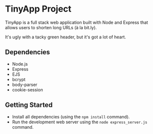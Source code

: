 # TinyApp Project

TinyApp is a full stack web application built with Node and Express that allows users to shorten long URLs (à la bit.ly).

It's ugly with a tacky green header, but it's got a lot of heart.

## Dependencies

- Node.js
- Express
- EJS
- bcrypt
- body-parser
- cookie-session

## Getting Started

- Install all dependencies (using the `npm install` command).
- Run the development web server using the `node express_server.js` command.